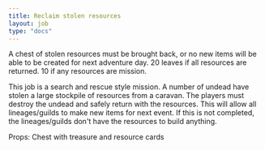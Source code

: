 ```yaml
---
title: Reclaim stolen resources
layout: job
type: "docs"
---
```


A chest of stolen resources must be brought back, or no new items will be able to be created for next adventure day. 20 leaves if all resources are returned. 10 if any resources are mission.

This job is a search and rescue style mission.  A number of undead have stolen a large stockpile of resources from a caravan.  The players must destroy the undead and safely return with the resources.  This will allow all lineages/guilds to make new items for next event.  If this is not completed, the lineages/guilds don't have the resources to build anything.

Props: Chest with treasure and resource cards